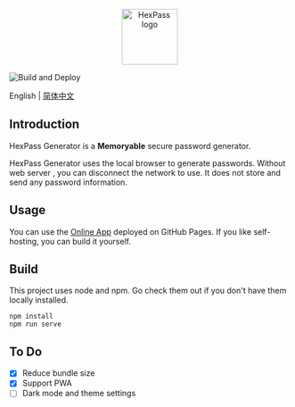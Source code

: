 <p align="center"><a href="https://hexpass.github.io/generator/" target="_blank" rel="noopener noreferrer"><img width="100" src="src/assets/logo.png" alt="HexPass logo"></a></p>

![Build and Deploy](https://github.com/hexpass/generator/workflows/Build%20and%20Deploy/badge.svg)

English | [简体中文](./README.zh-CN.md)

## Introduction
HexPass Generator is a **Memoryable** secure password generator.

HexPass Generator uses the local browser to generate passwords. Without web server , you can disconnect the network to use. It does not store and send any password information.

## Usage
You can use the [Online App](https://hexpass.github.io/generator/) deployed on GitHub Pages. If you like self-hosting, you can build it yourself.

## Build
This project uses node and npm. Go check them out if you don't have them locally installed.
```
npm install
npm run serve
```
## To Do
- [x] Reduce bundle size
- [x] Support PWA
- [ ] Dark mode and theme settings
